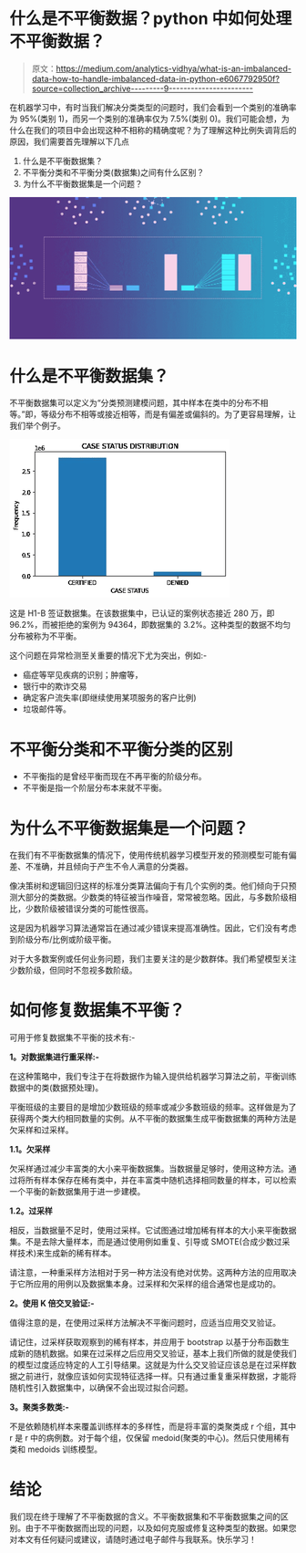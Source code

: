 # 什么是不平衡数据？python 中如何处理不平衡数据？

> 原文：<https://medium.com/analytics-vidhya/what-is-an-imbalanced-data-how-to-handle-imbalanced-data-in-python-e6067792950f?source=collection_archive---------9----------------------->

在机器学习中，有时当我们解决分类类型的问题时，我们会看到一个类别的准确率为 95%(类别 1)，而另一个类别的准确率仅为 7.5%(类别 0)。我们可能会想，为什么在我们的项目中会出现这种不相称的精确度呢？为了理解这种比例失调背后的原因，我们需要首先理解以下几点

1.  什么是不平衡数据集？
2.  不平衡分类和不平衡分类(数据集)之间有什么区别？
3.  为什么不平衡数据集是一个问题？

![](img/de7e68c6e66efb1f1a346aa8940cc198.png)

# 什么是不平衡数据集？

不平衡数据集可以定义为“分类预测建模问题，其中样本在类中的分布不相等。”即，等级分布不相等或接近相等，而是有偏差或偏斜的。为了更容易理解，让我们举个例子。

![](img/b49d156d819913fe7299c03001f6fa2c.png)

这是 H1-B 签证数据集。在该数据集中，已认证的案例状态接近 280 万，即 96.2%，而被拒绝的案例为 94364，即数据集的 3.2%。这种类型的数据不均匀分布被称为不平衡。

这个问题在异常检测至关重要的情况下尤为突出，例如:-

*   癌症等罕见疾病的识别；肿瘤等，
*   银行中的欺诈交易
*   确定客户流失率(即继续使用某项服务的客户比例)
*   垃圾邮件等。

# 不平衡分类和不平衡分类的区别

*   不平衡指的是曾经平衡而现在不再平衡的阶级分布。
*   不平衡是指一个阶层分布本来就不平衡。

# 为什么不平衡数据集是一个问题？

在我们有不平衡数据集的情况下，使用传统机器学习模型开发的预测模型可能有偏差、不准确，并且倾向于产生不令人满意的分类器。

像决策树和逻辑回归这样的标准分类算法偏向于有几个实例的类。他们倾向于只预测大部分的类数据。少数类的特征被当作噪音，常常被忽略。因此，与多数阶级相比，少数阶级被错误分类的可能性很高。

这是因为机器学习算法通常旨在通过减少错误来提高准确性。因此，它们没有考虑到阶级分布/比例或阶级平衡。

对于大多数案例或任何业务问题，我们主要关注的是少数群体。我们希望模型关注少数阶级，但同时不忽视多数阶级。

# 如何修复数据集不平衡？

可用于修复数据集不平衡的技术有:-

**1。对数据集进行重采样:-**

在这种策略中，我们专注于在将数据作为输入提供给机器学习算法之前，平衡训练数据中的类(数据预处理)。

平衡班级的主要目的是增加少数班级的频率或减少多数班级的频率。这样做是为了获得两个类大约相同数量的实例。从不平衡的数据集生成平衡数据集的两种方法是欠采样和过采样。

**1.1。欠采样**

欠采样通过减少丰富类的大小来平衡数据集。当数据量足够时，使用这种方法。通过将所有样本保存在稀有类中，并在丰富类中随机选择相同数量的样本，可以检索一个平衡的新数据集用于进一步建模。

**1.2。过采样**

相反，当数据量不足时，使用过采样。它试图通过增加稀有样本的大小来平衡数据集。不是去除大量样本，而是通过使用例如重复、引导或 SMOTE(合成少数过采样技术)来生成新的稀有样本。

请注意，一种重采样方法相对于另一种方法没有绝对优势。这两种方法的应用取决于它所应用的用例以及数据集本身。过采样和欠采样的组合通常也是成功的。

**2。使用 K 倍交叉验证:-**

值得注意的是，在使用过采样方法解决不平衡问题时，应适当应用交叉验证。

请记住，过采样获取观察到的稀有样本，并应用于 bootstrap 以基于分布函数生成新的随机数据。如果在过采样之后应用交叉验证，基本上我们所做的就是使我们的模型过度适应特定的人工引导结果。这就是为什么交叉验证应该总是在过采样数据之前进行，就像应该如何实现特征选择一样。只有通过重复重采样数据，才能将随机性引入数据集中，以确保不会出现过拟合问题。

**3。聚类多数类:-**

不是依赖随机样本来覆盖训练样本的多样性，而是将丰富的类聚类成 r 个组，其中 r 是 r 中的病例数。对于每个组，仅保留 medoid(聚类的中心)。然后只使用稀有类和 medoids 训练模型。

# 结论

我们现在终于理解了不平衡数据的含义。不平衡数据集和不平衡数据集之间的区别。由于不平衡数据而出现的问题，以及如何克服或修复这种类型的数据。如果您对本文有任何疑问或建议，请随时通过电子邮件与我联系。快乐学习！